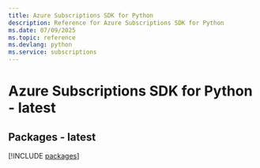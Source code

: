 ```yaml
---
title: Azure Subscriptions SDK for Python
description: Reference for Azure Subscriptions SDK for Python
ms.date: 07/09/2025
ms.topic: reference
ms.devlang: python
ms.service: subscriptions
---
```

# Azure Subscriptions SDK for Python - latest
## Packages - latest
[!INCLUDE [packages](subscriptions-index.md)]